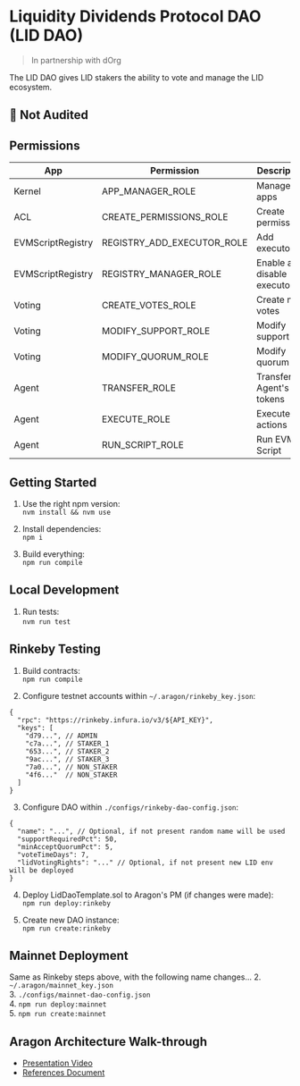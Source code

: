 # Liquidity Dividends Protocol DAO (LID DAO)
> In partnership with dOrg

The LID DAO gives LID stakers the ability to vote and manage the LID ecosystem.

## 🚨 Not Audited

## Permissions
| App | Permission | Description | Grantee | Manager |  
|-----|------------|-------------|---------|---------|  
| Kernel | APP_MANAGER_ROLE | Manage apps | $ADMIN | $ADMIN |  
| ACL | CREATE_PERMISSIONS_ROLE | Create permissions | $ADMIN | $ADMIN |  
| EVMScriptRegistry | REGISTRY_ADD_EXECUTOR_ROLE | Add executors | $ADMIN | $ADMIN |  
| EVMScriptRegistry | REGISTRY_MANAGER_ROLE | Enable and disable executors | $ADMIN | $ADMIN |  
| Voting | CREATE_VOTES_ROLE | Create new votes | ANY_ENTITY | $ADMIN |  
| Voting | MODIFY_SUPPORT_ROLE | Modify support | Voting | $ADMIN |  
| Voting | MODIFY_QUORUM_ROLE | Modify quorum | Voting | $ADMIN |  
| Agent | TRANSFER_ROLE | Transfer Agent's tokens | Voting | $ADMIN |  
| Agent | EXECUTE_ROLE | Execute actions | Voting | $ADMIN |  
| Agent | RUN_SCRIPT_ROLE | Run EVM Script | Voting | $ADMIN | 

## Getting Started
1. Use the right npm version:  
`nvm install && nvm use`  

2. Install dependencies:  
`npm i`  

3. Build everything:  
`npm run compile`  

## Local Development
1. Run tests:  
`nvm run test`  

## Rinkeby Testing
1. Build contracts:  
`npm run compile`  

2. Configure testnet accounts within `~/.aragon/rinkeby_key.json`:  
```
{
  "rpc": "https://rinkeby.infura.io/v3/${API_KEY}",
  "keys": [
    "d79...", // ADMIN
    "c7a...", // STAKER_1
    "653...", // STAKER_2
    "9ac...", // STAKER_3
    "7a0...", // NON_STAKER
    "4f6..."  // NON_STAKER
  ]
}
```

3. Configure DAO within `./configs/rinkeby-dao-config.json`:  
```
{
  "name": "...", // Optional, if not present random name will be used
  "supportRequiredPct": 50,
  "minAcceptQuorumPct": 5,
  "voteTimeDays": 7,
  "lidVotingRights": "..." // Optional, if not present new LID env will be deployed
}
```

4. Deploy LidDaoTemplate.sol to Aragon's PM (if changes were made):  
`npm run deploy:rinkeby`  

5. Create new DAO instance:  
`npm run create:rinkeby`  

## Mainnet Deployment

Same as Rinkeby steps above, with the following name changes...
2. `~/.aragon/mainnet_key.json`  
3. `./configs/mainnet-dao-config.json`  
4. `npm run deploy:mainnet`  
5. `npm run create:mainnet`  

## Aragon Architecture Walk-through
* [Presentation Video](https://youtu.be/A7DHfRJUuIk)  
* [References Document](https://docs.google.com/document/d/1_YB-8TXDRg98Fzn8NZrtcUf7DGfSVDdzqiqkwLtBxF4/edit?usp=sharing)  
